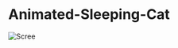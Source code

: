 # Animated-Sleeping-Cat


![Scree](https://user-images.githubusercontent.com/92096667/228559703-d732f1f3-bff7-42f6-b22a-400513309b7e.png)

